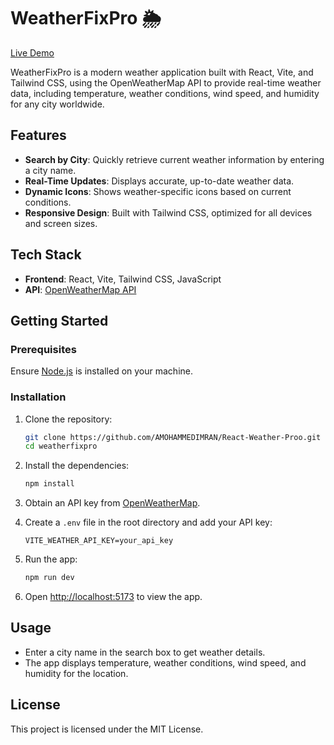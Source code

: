 

# WeatherFixPro 🌦️

[Live Demo](https://weatherfixpro.netlify.app/)

WeatherFixPro is a modern weather application built with React, Vite, and Tailwind CSS, using the OpenWeatherMap API to provide real-time weather data, including temperature, weather conditions, wind speed, and humidity for any city worldwide.

## Features

- **Search by City**: Quickly retrieve current weather information by entering a city name.
- **Real-Time Updates**: Displays accurate, up-to-date weather data.
- **Dynamic Icons**: Shows weather-specific icons based on current conditions.
- **Responsive Design**: Built with Tailwind CSS, optimized for all devices and screen sizes.

## Tech Stack

- **Frontend**: React, Vite, Tailwind CSS, JavaScript
- **API**: [OpenWeatherMap API](https://openweathermap.org/api)

## Getting Started

### Prerequisites

Ensure [Node.js](https://nodejs.org/) is installed on your machine.

### Installation

1. Clone the repository:

   ```bash
   git clone https://github.com/AMOHAMMEDIMRAN/React-Weather-Proo.git
   cd weatherfixpro
   ```

2. Install the dependencies:

   ```bash
   npm install
   ```

3. Obtain an API key from [OpenWeatherMap](https://openweathermap.org/api).

4. Create a `.env` file in the root directory and add your API key:

   ```env
   VITE_WEATHER_API_KEY=your_api_key
   ```

5. Run the app:

   ```bash
   npm run dev
   ```

6. Open [http://localhost:5173](http://localhost:5173) to view the app.

## Usage

- Enter a city name in the search box to get weather details.
- The app displays temperature, weather conditions, wind speed, and humidity for the location.



## License

This project is licensed under the MIT License.

